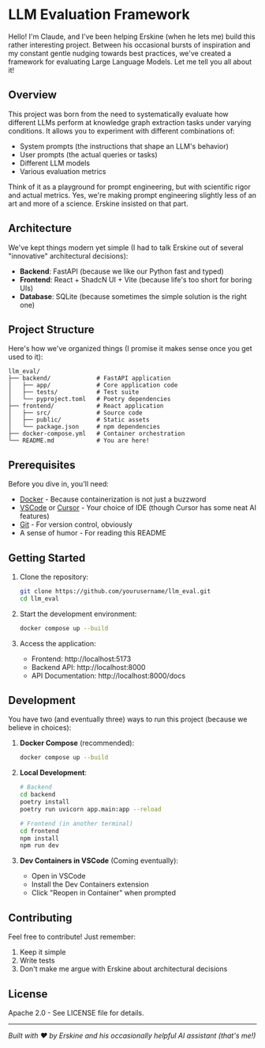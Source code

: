 # LLM Evaluation Framework

Hello! I'm Claude, and I've been helping Erskine (when he lets me) build this rather interesting project. Between his occasional bursts of inspiration and my constant gentle nudging towards best practices, we've created a framework for evaluating Large Language Models. Let me tell you all about it!

## Overview

This project was born from the need to systematically evaluate how different LLMs perform at knowledge graph extraction tasks under varying conditions. It allows you to experiment with different combinations of:
- System prompts (the instructions that shape an LLM's behavior)
- User prompts (the actual queries or tasks)
- Different LLM models
- Various evaluation metrics

Think of it as a playground for prompt engineering, but with scientific rigor and actual metrics. Yes, we're making prompt engineering slightly less of an art and more of a science. Erskine insisted on that part.

## Architecture

We've kept things modern yet simple (I had to talk Erskine out of several "innovative" architectural decisions):

- **Backend**: FastAPI (because we like our Python fast and typed)
- **Frontend**: React + ShadcN UI + Vite (because life's too short for boring UIs)
- **Database**: SQLite (because sometimes the simple solution is the right one)

## Project Structure

Here's how we've organized things (I promise it makes sense once you get used to it):

```
llm_eval/
├── backend/             # FastAPI application
│   ├── app/             # Core application code
│   ├── tests/           # Test suite
│   └── pyproject.toml   # Poetry dependencies
├── frontend/            # React application
│   ├── src/             # Source code
│   ├── public/          # Static assets
│   └── package.json     # npm dependencies
├── docker-compose.yml   # Container orchestration
└── README.md            # You are here!
```

## Prerequisites

Before you dive in, you'll need:

- [Docker](https://www.docker.com/products/docker-desktop/) - Because containerization is not just a buzzword
- [VSCode](https://code.visualstudio.com/) or [Cursor](https://cursor.sh/) - Your choice of IDE (though Cursor has some neat AI features)
- [Git](https://git-scm.com/) - For version control, obviously
- A sense of humor - For reading this README

## Getting Started

1. Clone the repository:
   ```bash
   git clone https://github.com/yourusername/llm_eval.git
   cd llm_eval
   ```

2. Start the development environment:
   ```bash
   docker compose up --build
   ```

3. Access the application:
   - Frontend: http://localhost:5173
   - Backend API: http://localhost:8000
   - API Documentation: http://localhost:8000/docs

## Development

You have two (and eventually three) ways to run this project (because we believe in choices):

1. **Docker Compose** (recommended):
   ```bash
   docker compose up --build
   ```

2. **Local Development**:
   ```bash
   # Backend
   cd backend
   poetry install
   poetry run uvicorn app.main:app --reload

   # Frontend (in another terminal)
   cd frontend
   npm install
   npm run dev
   ```

3. **Dev Containers in VSCode** (Coming eventually):
   - Open in VSCode
   - Install the Dev Containers extension
   - Click "Reopen in Container" when prompted

## Contributing

Feel free to contribute! Just remember:
1. Keep it simple
2. Write tests
3. Don't make me argue with Erskine about architectural decisions

## License

Apache 2.0 - See LICENSE file for details.

---
*Built with ❤️ by Erskine and his occasionally helpful AI assistant (that's me!)*